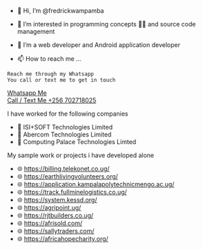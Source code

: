 - 👋 Hi, I’m @fredrickwampamba
- 👀 I’m interested in programming concepts 👨‍💻 and source code management
- 🌱 I’m a web developer and Android application developer


- 📫 How to reach me ...
```
Reach me through my Whatsapp
You call or text me to get in touch
```
<a href="https://wa.me/256702718025">Whatsapp Me</a>
<br>
<a href="tel:+256702718025">Call / Text Me  +256 702718025</a>

I have worked for the following companies 
- 🏨 ISI+SOFT Technologies Limited
- 🏨 Abercom Technologies Limited
- 🏨 Computing Palace Technologies Limted

My sample work or projects i have developed alone
- 🌐 https://billing.telekonet.co.ug/
- 🌐 https://earthlivingvolunteers.org/
- 🌐 https://application.kampalapolytechnicmengo.ac.ug/
- 🌐 https://track.fullminelogistics.co.ug/
- 🌐 https://system.kessd.org/
- 🌐 https://agripoint.ug/
- 🌐 https://rjtbuilders.co.ug/
- 🌐 https://afrisold.com/
- 🌐 https://sallytraders.com/
- 🌐 https://africahopecharity.org/

<!---
fredrickwampamba/fredrickwampamba is a ✨ special ✨ repository because its `README.md` (this file) appears on your GitHub profile.
You can click the Preview link to take a look at your changes.
--->
